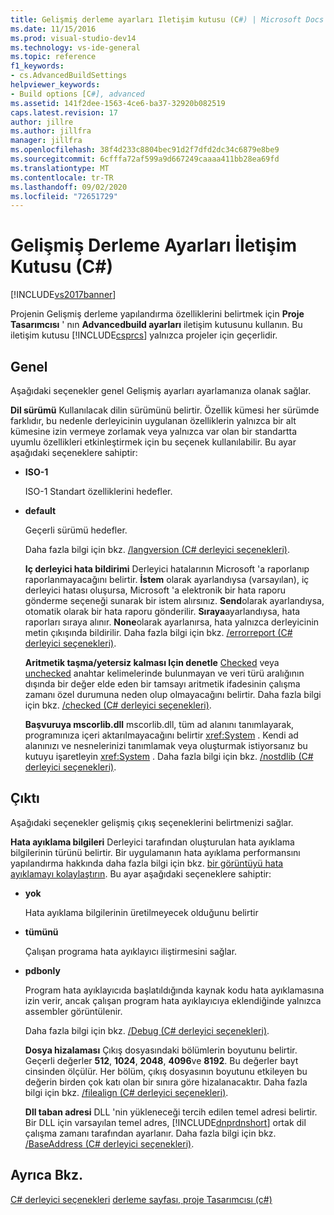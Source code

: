 ```yaml
---
title: Gelişmiş derleme ayarları Iletişim kutusu (C#) | Microsoft Docs
ms.date: 11/15/2016
ms.prod: visual-studio-dev14
ms.technology: vs-ide-general
ms.topic: reference
f1_keywords:
- cs.AdvancedBuildSettings
helpviewer_keywords:
- Build options [C#], advanced
ms.assetid: 141f2dee-1563-4ce6-ba37-32920b082519
caps.latest.revision: 17
author: jillre
ms.author: jillfra
manager: jillfra
ms.openlocfilehash: 38f4d233c8804bec91d2f7dfd2dc34c6879e8be9
ms.sourcegitcommit: 6cfffa72af599a9d667249caaaa411bb28ea69fd
ms.translationtype: MT
ms.contentlocale: tr-TR
ms.lasthandoff: 09/02/2020
ms.locfileid: "72651729"
---
```

# <a name="advanced-build-settings-dialog-box-c"></a>Gelişmiş Derleme Ayarları İletişim Kutusu (C#)
[!INCLUDE[vs2017banner](../../includes/vs2017banner.md)]

Projenin Gelişmiş derleme yapılandırma özelliklerini belirtmek için **Proje Tasarımcısı** ' nın **Advancedbuild ayarları** iletişim kutusunu kullanın. Bu iletişim kutusu [!INCLUDE[csprcs](../../includes/csprcs-md.md)] yalnızca projeler için geçerlidir.

## <a name="general"></a>Genel
 Aşağıdaki seçenekler genel Gelişmiş ayarları ayarlamanıza olanak sağlar.

 **Dil sürümü** Kullanılacak dilin sürümünü belirtir. Özellik kümesi her sürümde farklıdır, bu nedenle derleyicinin uygulanan özelliklerin yalnızca bir alt kümesine izin vermeye zorlamak veya yalnızca var olan bir standartta uyumlu özellikleri etkinleştirmek için bu seçenek kullanılabilir. Bu ayar aşağıdaki seçeneklere sahiptir:

- **ISO-1**

   ISO-1 Standart özelliklerini hedefler.

- **default**

   Geçerli sürümü hedefler.

  Daha fazla bilgi için bkz. [/langversion (C# derleyici seçenekleri)](https://msdn.microsoft.com/library/3fb00b05-a0ff-4782-b313-13a4c0f62d94).

  **Iç derleyici hata bildirimi** Derleyici hatalarının Microsoft 'a raporlanıp raporlanmayacağını belirtir. **İstem** olarak ayarlandıysa (varsayılan), iç derleyici hatası oluşursa, Microsoft 'a elektronik bir hata raporu gönderme seçeneği sunarak bir istem alırsınız. **Send**olarak ayarlandıysa, otomatik olarak bir hata raporu gönderilir. **Sıraya**ayarlandıysa, hata raporları sıraya alınır. **None**olarak ayarlanırsa, hata yalnızca derleyicinin metin çıkışında bildirilir. Daha fazla bilgi için bkz. [/errorreport (C# derleyici seçenekleri)](https://msdn.microsoft.com/library/bd0e7493-b79d-4369-9c3f-ba26ebdfbedf).

  **Aritmetik taşma/yetersiz kalması Için denetle** [Checked](https://msdn.microsoft.com/library/718a1194-988d-48a3-b089-d6ee8bd1608d) veya [unchecked](https://msdn.microsoft.com/library/0c021f7c-923f-4b3d-a58f-55336f5ac27e) anahtar kelimelerinde bulunmayan ve veri türü aralığının dışında bir değer elde eden bir tamsayı aritmetik ifadesinin çalışma zamanı özel durumuna neden olup olmayacağını belirtir. Daha fazla bilgi için bkz. [/checked (C# derleyici seçenekleri)](https://msdn.microsoft.com/library/fb7475d3-e6a6-4e6d-b86c-69e7a74c854b).

  **Başvuruya mscorlib.dll** mscorlib.dll, tüm ad alanını tanımlayarak, programınıza içeri aktarılmayacağını belirtir <xref:System> . Kendi ad alanınızı ve nesnelerinizi tanımlamak veya oluşturmak istiyorsanız bu kutuyu işaretleyin <xref:System> . Daha fazla bilgi için bkz. [/nostdlib (C# derleyici seçenekleri)](https://msdn.microsoft.com/library/ec197989-fa49-4725-a455-e06b551eb65f).

## <a name="output"></a>Çıktı
 Aşağıdaki seçenekler gelişmiş çıkış seçeneklerini belirtmenizi sağlar.

 **Hata ayıklama bilgileri** Derleyici tarafından oluşturulan hata ayıklama bilgilerinin türünü belirtir. Bir uygulamanın hata ayıklama performansını yapılandırma hakkında daha fazla bilgi için bkz. [bir görüntüyü hata ayıklamayı kolaylaştırın](https://msdn.microsoft.com/library/7d90ea7a-150f-4f97-98a7-f9c26541b9a3). Bu ayar aşağıdaki seçeneklere sahiptir:

- **yok**

   Hata ayıklama bilgilerinin üretilmeyecek olduğunu belirtir

- **tümünü**

   Çalışan programa hata ayıklayıcı iliştirmesini sağlar.

- **pdbonly**

   Program hata ayıklayıcıda başlatıldığında kaynak kodu hata ayıklamasına izin verir, ancak çalışan program hata ayıklayıcıya eklendiğinde yalnızca assembler görüntülenir.

  Daha fazla bilgi için bkz. [/Debug (C# derleyici seçenekleri)](https://msdn.microsoft.com/library/e2b48c07-01bc-45cc-a52c-92e9085eb969).

  **Dosya hizalaması** Çıkış dosyasındaki bölümlerin boyutunu belirtir. Geçerli değerler **512**, **1024**, **2048**, **4096**ve **8192**. Bu değerler bayt cinsinden ölçülür. Her bölüm, çıkış dosyasının boyutunu etkileyen bu değerin birden çok katı olan bir sınıra göre hizalanacaktır. Daha fazla bilgi için bkz. [/filealign (C# derleyici seçenekleri)](https://msdn.microsoft.com/library/15cf1c98-3798-4ced-9f08-60619308a073).

  **Dll taban adresi** DLL 'nin yükleneceği tercih edilen temel adresi belirtir. Bir DLL için varsayılan temel adres, [!INCLUDE[dnprdnshort](../../includes/dnprdnshort-md.md)] ortak dil çalışma zamanı tarafından ayarlanır. Daha fazla bilgi için bkz. [/BaseAddress (C# derleyici seçenekleri)](https://msdn.microsoft.com/library/ce13c965-dfe4-4433-94f5-63b476e3a608).

## <a name="see-also"></a>Ayrıca Bkz.
 [C# derleyici seçenekleri](https://msdn.microsoft.com/library/d3403556-1816-4546-a782-e8223a772e44) [derleme sayfası, proje Tasarımcısı (c#)](../../ide/reference/build-page-project-designer-csharp.md)
